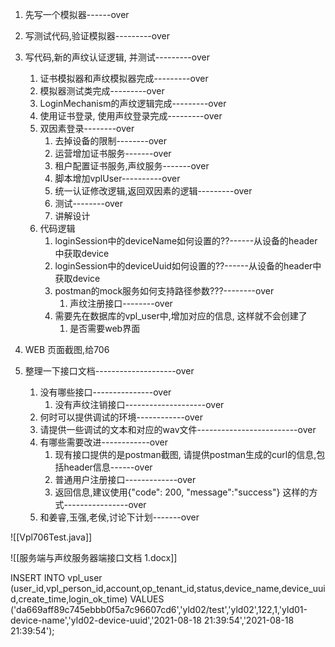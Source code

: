 1. 先写一个模拟器------over
2. 写测试代码,验证模拟器---------over
3. 写代码,新的声纹认证逻辑, 并测试---------over
	1. 证书模拟器和声纹模拟器完成---------over
	2. 模拟器测试类完成---------over
	3. LoginMechanism的声纹逻辑完成---------over
	4. 使用证书登录, 使用声纹登录完成---------over
	5. 双因素登录--------over
		1. 去掉设备的限制--------over
		2. 运营增加证书服务-------over
		3. 租户配置证书服务,声纹服务-------over
		4. 脚本增加vplUser----------over
		5. 统一认证修改逻辑,返回双因素的逻辑---------over
		6. 测试--------over
		7. 讲解设计
	6. 代码逻辑
		1. loginSession中的deviceName如何设置的??------从设备的header中获取device
		2. loginSession中的deviceUuid如何设置的??------从设备的header中获取device
		3. postman的mock服务如何支持路径参数???--------over
			1. 声纹注册接口--------over
		4. 需要先在数据库的vpl_user中,增加对应的信息, 这样就不会创建了
			1. 是否需要web界面

1. WEB 页面截图,给706



1. 整理一下接口文档--------------------over
	1. 没有哪些接口---------------over
		1. 没有声纹注销接口--------------------over
	2. 何时可以提供调试的环境------------over
	3. 请提供一些调试的文本和对应的wav文件-------------------------over
	4. 有哪些需要改进------------over
		1. 现有接口提供的是postman截图, 请提供postman生成的curl的信息,包括header信息------over
		2. 普通用户注册接口-------------over
		3. 返回信息,建议使用{"code": 200, "message":"success"} 这样的方式----------------over
	5. 和姜睿,玉强,老侯,讨论下计划-------over

![[Vpl706Test.java]]

![[服务端与声纹服务器端接口文档 1.docx]]


INSERT INTO vpl_user (user_id,vpl_person_id,account,op_tenant_id,status,device_name,device_uuid,create_time,login_ok_time) VALUES
	 ('da669aff89c745ebbb0f5a7c96607cd6','yld02/test','yld02',122,1,'yld01-device-name','yld02-device-uuid','2021-08-18 21:39:54','2021-08-18 21:39:54');